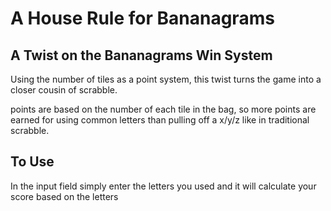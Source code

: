 # A House Rule for Bananagrams

## A Twist on the Bananagrams Win System

Using the number of tiles as a point system, this twist turns the game into a closer cousin of scrabble.

points are based on the number of each tile in the bag, so more points are earned for using common letters than pulling off a x/y/z like in traditional scrabble.

## To Use

In the input field simply enter the letters you used and it will calculate your score based on the letters